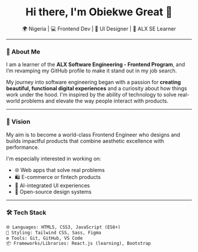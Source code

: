 <!-- README.md -->

<h1 align="center">Hi there, I'm Obiekwe Great 👋</h1>

<p align="center">
  🌍 Nigeria | 💻 Frontend Dev | 🎨 UI Designer | 🌱 ALX SE Learner
</p>

---

### 🚀 About Me

I am a learner of the **ALX Software Engineering - Frontend Program**, and I’m revamping my GitHub profile to make it stand out in my job search.

My journey into software engineering began with a passion for **creating beautiful, functional digital experiences** and a curiosity about how things work under the hood. I'm inspired by the ability of technology to solve real-world problems and elevate the way people interact with products.

---

### 🎯 Vision

My aim is to become a world-class Frontend Engineer who designs and builds impactful products that combine aesthetic excellence with performance.

I'm especially interested in working on:
- 🌐 Web apps that solve real problems
- 🛍 E-commerce or fintech products
- 🧠 AI-integrated UI experiences
- 🧪 Open-source design systems

---

### 🛠 Tech Stack

```html
🌐 Languages: HTML5, CSS3, JavaScript (ES6+)
🎨 Styling: Tailwind CSS, Sass, Figma
⚙ Tools: Git, GitHub, VS Code
📦 Frameworks/Libraries: React.js (learning), Bootstrap
